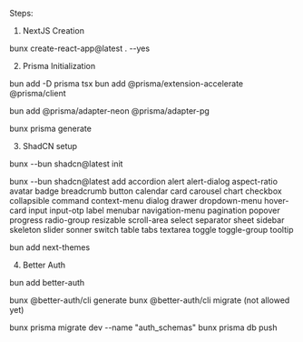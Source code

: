 Steps:

1. NextJS Creation

bunx create-react-app@latest . --yes

2. Prisma Initialization

bun add -D prisma tsx
bun add @prisma/extension-accelerate @prisma/client

bun add @prisma/adapter-neon @prisma/adapter-pg

bunx prisma generate

3. ShadCN setup

bunx --bun shadcn@latest init

bunx --bun shadcn@latest add accordion alert alert-dialog aspect-ratio avatar badge breadcrumb button calendar card carousel chart checkbox collapsible command context-menu dialog drawer dropdown-menu hover-card input input-otp label menubar navigation-menu pagination popover progress radio-group resizable scroll-area select separator sheet sidebar skeleton slider sonner switch table tabs textarea toggle toggle-group tooltip

bun add next-themes

4. Better Auth 

bun add better-auth

bunx @better-auth/cli generate
bunx @better-auth/cli migrate (not allowed yet)

bunx prisma migrate dev --name "auth_schemas"
bunx prisma db push
